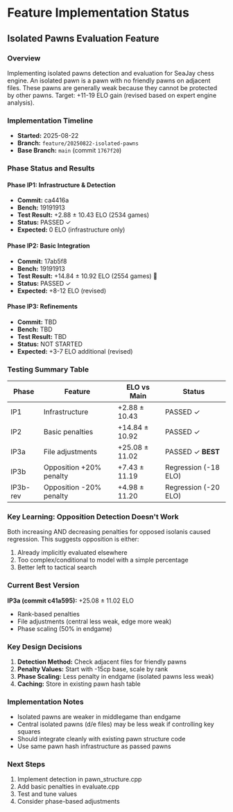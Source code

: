 # Feature Implementation Status

## Isolated Pawns Evaluation Feature

### Overview
Implementing isolated pawns detection and evaluation for SeaJay chess engine. 
An isolated pawn is a pawn with no friendly pawns on adjacent files.
These pawns are generally weak because they cannot be protected by other pawns.
Target: +11-19 ELO gain (revised based on expert engine analysis).

### Implementation Timeline
- **Started:** 2025-08-22
- **Branch:** `feature/20250822-isolated-pawns`
- **Base Branch:** `main` (commit `1767f20`)

### Phase Status and Results

#### Phase IP1: Infrastructure & Detection
- **Commit:** ca4416a
- **Bench:** 19191913
- **Test Result:** +2.88 ± 10.43 ELO (2534 games)
- **Status:** PASSED ✓
- **Expected:** 0 ELO (infrastructure only)

#### Phase IP2: Basic Integration
- **Commit:** 17ab5f8
- **Bench:** 19191913
- **Test Result:** +14.84 ± 10.92 ELO (2554 games) 🎉
- **Status:** PASSED ✓
- **Expected:** +8-12 ELO (revised)

#### Phase IP3: Refinements
- **Commit:** TBD
- **Bench:** TBD
- **Test Result:** TBD
- **Status:** NOT STARTED
- **Expected:** +3-7 ELO additional (revised)

### Testing Summary Table

| Phase | Feature | ELO vs Main | Status |
|-------|---------|-------------|---------|
| IP1 | Infrastructure | +2.88 ± 10.43 | PASSED ✓ |
| IP2 | Basic penalties | +14.84 ± 10.92 | PASSED ✓ |
| IP3a | File adjustments | +25.08 ± 11.02 | PASSED ✓ **BEST** |
| IP3b | Opposition +20% penalty | +7.43 ± 11.19 | Regression (-18 ELO) |
| IP3b-rev | Opposition -20% penalty | +4.98 ± 11.20 | Regression (-20 ELO) |

### Key Learning: Opposition Detection Doesn't Work
Both increasing AND decreasing penalties for opposed isolanis caused regression.
This suggests opposition is either:
1. Already implicitly evaluated elsewhere
2. Too complex/conditional to model with a simple percentage
3. Better left to tactical search

### Current Best Version
**IP3a (commit c41a595):** +25.08 ± 11.02 ELO
- Rank-based penalties
- File adjustments (central less weak, edge more weak)  
- Phase scaling (50% in endgame)

### Key Design Decisions

1. **Detection Method:** Check adjacent files for friendly pawns
2. **Penalty Values:** Start with -15cp base, scale by rank
3. **Phase Scaling:** Less penalty in endgame (isolated pawns less weak)
4. **Caching:** Store in existing pawn hash table

### Implementation Notes

- Isolated pawns are weaker in middlegame than endgame
- Central isolated pawns (d/e files) may be less weak if controlling key squares
- Should integrate cleanly with existing pawn structure code
- Use same pawn hash infrastructure as passed pawns

### Next Steps
1. Implement detection in pawn_structure.cpp
2. Add basic penalties in evaluate.cpp
3. Test and tune values
4. Consider phase-based adjustments